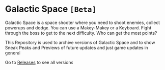 # Galactic Space `[Beta]`
Galactic Space is a space shooter where you need to shoot enemies, collect powerups and dodge. You can use a Makey-Makey or a Keyboard. Fight through the boss to get to the next difficulty. Who can get the most points?

This Repository is used to archive versions of Galactic Space and to show Sneak Peaks and Previews of future updates and just game updates in general

Go to [Releases](https://github.com/Gh053d413x/Galactic_Space/releases/) to see all versions 
